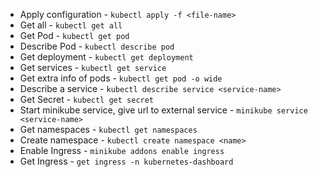 - Apply configuration - `kubectl apply -f <file-name>`
- Get all - `kubectl get all`
- Get Pod - `kubectl get pod`
- Describe Pod - `kubectl describe pod`
- Get deployment - `kubectl get deployment`
- Get services - `kubectl get service`
- Get extra info of pods - `kubectl get pod -o wide`
- Describe a service - `kubectl describe service <service-name>`
- Get Secret - `kubectl get secret`
- Start minikube service, give url to external service - `minikube service <service-name>`
- Get namespaces - `kubectl get namespaces`
- Create namespace - `kubectl create namespace <name>`
- Enable Ingress - `minikube addons enable ingress`
- Get Ingress - `get ingress -n kubernetes-dashboard`
